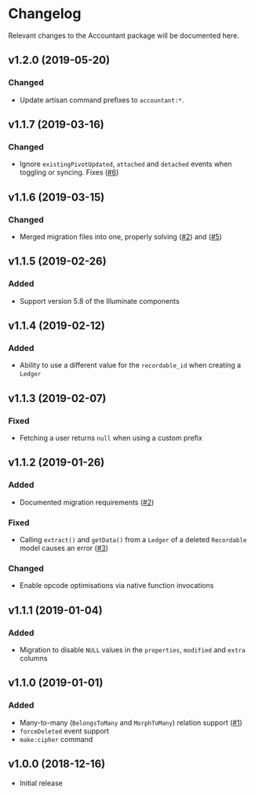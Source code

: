 # Changelog
Relevant changes to the Accountant package will be documented here.

## v1.2.0 (2019-05-20)
### Changed
- Update artisan command prefixes to `accountant:*`.

## v1.1.7 (2019-03-16)
### Changed
- Ignore `existingPivotUpdated`, `attached` and `detached` events when toggling or syncing. Fixes ([#6](https://gitlab.com/altek/accountant/issues/6))

## v1.1.6 (2019-03-15)
### Changed
- Merged migration files into one, properly solving ([#2](https://gitlab.com/altek/accountant/issues/2)) and ([#5](https://gitlab.com/altek/accountant/issues/5))

## v1.1.5 (2019-02-26)
### Added
- Support version 5.8 of the Illuminate components

## v1.1.4 (2019-02-12)
### Added
- Ability to use a different value for the `recordable_id` when creating a `Ledger`

## v1.1.3 (2019-02-07)
### Fixed
- Fetching a user returns `null` when using a custom prefix

## v1.1.2 (2019-01-26)
### Added
- Documented migration requirements ([#2](https://gitlab.com/altek/accountant/issues/2))

### Fixed
- Calling `extract()` and `getData()` from a `Ledger` of a deleted `Recordable` model causes an error ([#3](https://gitlab.com/altek/accountant/issues/3))

### Changed
- Enable opcode optimisations via native function invocations

## v1.1.1 (2019-01-04)
### Added
- Migration to disable `NULL` values in the `properties`, `modified` and `extra` columns

## v1.1.0 (2019-01-01)
### Added
- Many-to-many (`BelongsToMany` and `MorphToMany`) relation support ([#1](https://gitlab.com/altek/accountant/merge_requests/1))
- `forceDeleted` event support
- `make:cipher` command

## v1.0.0 (2018-12-16)

- Initial release
